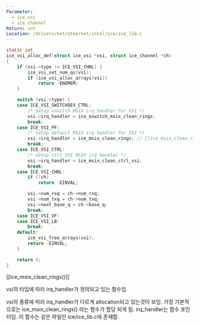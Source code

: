 ```yaml
---
Parameter:
  - ice_vsi
  - ice_channel
Return: int
Location: /drivers/net/ethernet/intel/ice/ice_lib.c
---
```


```c title=ice_vsi_alloc_def()
static int
ice_vsi_alloc_def(struct ice_vsi *vsi, struct ice_channel *ch)
{
	if (vsi->type != ICE_VSI_CHNL) {
		ice_vsi_set_num_qs(vsi);
		if (ice_vsi_alloc_arrays(vsi))
			return -ENOMEM;
	}

	switch (vsi->type) {
	case ICE_VSI_SWITCHDEV_CTRL:
		/* Setup eswitch MSIX irq handler for VSI */
		vsi->irq_handler = ice_eswitch_msix_clean_rings;
		break;
	case ICE_VSI_PF:
		/* Setup default MSIX irq handler for VSI */
		vsi->irq_handler = ice_msix_clean_rings; // [[ice_msix_clean_rings()]]
		break;
	case ICE_VSI_CTRL:
		/* Setup ctrl VSI MSIX irq handler */
		vsi->irq_handler = ice_msix_clean_ctrl_vsi;
		break;
	case ICE_VSI_CHNL:
		if (!ch)
			return -EINVAL;

		vsi->num_rxq = ch->num_rxq;
		vsi->num_txq = ch->num_txq;
		vsi->next_base_q = ch->base_q;
		break;
	case ICE_VSI_VF:
	case ICE_VSI_LB:
		break;
	default:
		ice_vsi_free_arrays(vsi);
		return -EINVAL;
	}

	return 0;
}
```

[[ice_msix_clean_rings()]]

vsi의 타입에 따라 irq_handler가 정의되고 있는 함수임.

vsi의 종류에 따라 irq_handler가 다르게 allocation되고 있는것이 보임. 가장 기본적으로는 ice_msix_clean_rings() 라는 함수가 할당 되게 됨. irq_handler는 함수 포인터임. 이 함수는 같은 파일인 ice/ice_lib.c에 존재함.